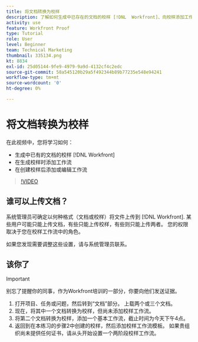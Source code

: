```yaml
---
title: 将文档转换为校样
description: 了解如何生成中已存在的文档的校样 [!DNL  Workfront]、向校样添加工作流，以及在创建校样后添加或编辑工作流。
activity: use
feature: Workfront Proof
type: Tutorial
role: User
level: Beginner
team: Technical Marketing
thumbnail: 335134.png
kt: 8834
exl-id: 25d05144-9fe9-4979-9a9d-4132cf4c2edc
source-git-commit: 58a545120b29a5f492344b89b77235e548e94241
workflow-type: tm+mt
source-wordcount: '0'
ht-degree: 0%

---
```


# 将文档转换为校样

在此视频中，您将学习如何：

* 生成中已有的文档的校样 [!DNL Workfront]
* 在生成校样时添加工作流
* 在创建校样后添加或编辑工作流

>[!VIDEO](https://video.tv.adobe.com/v/335134/?quality=12)


## 谁可以上传文档？

系统管理员可确定以何种格式（文档或校样）将文件上传到 [!DNL Workfront]. 某些用户可能只能上传文档，有些只能上传校样，有些则只能上传两者。 您的权限取决于您在校样工作流中的角色。

如果您发现需要调整这些设置，请与系统管理员联系。

## 该你了

>[!IMPORTANT]
>
>别忘了提醒你的同事，作为Workfront培训的一部分，你要向他们发送证据。

1. 打开项目、任务或问题，然后转到“文档”部分。 上载两个或三个文档。
1. 现在，将其中一个文档转换为校样，但尚未添加校样工作流。
1. 将第二个文档转换为校样，添加一个基本工作流，截止时间为今天下午4点。
1. 返回到在本练习的步骤2中创建的校样，然后添加校样工作流模板。 如果贵组织尚未提供任何证书，请从头开始设置一个两阶段校样工作流。


<!--
###Learn more
* Generate a proof for a document
-->

